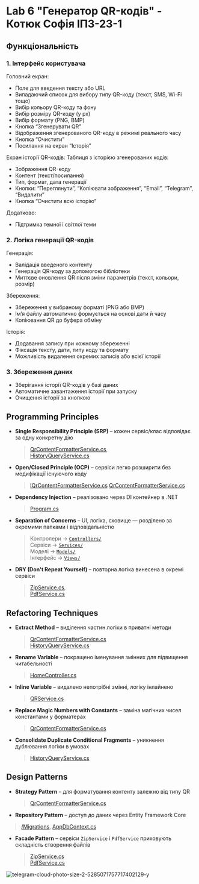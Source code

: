 # Lab 6 "Генератор QR-кодів" - Котюк Софія ІПЗ-23-1

## Функціональність

### 1. Інтерфейс користувача

Головний екран:
- Поле для введення тексту або URL
- Випадаючий список для вибору типу QR-коду (текст, SMS, Wi-Fi тощо)
- Вибір кольору QR-коду та фону
- Вибір розміру QR-коду (у px)
- Вибір формату (PNG, BMP)
- Кнопка “Згенерувати QR”
- Відображення згенерованого QR-коду в режимі реального часу
- Кнопка “Очистити”
- Посилання на екран “Історія”

Екран історії QR-кодів:
Таблиця з історією згенерованих кодів:
  - Зображення QR-коду
  - Контент (текст/посилання)
  - Тип, формат, дата генерації
- Кнопки: “Переглянути”, “Копіювати зображення”, “Email”, “Telegram”, “Видалити”
- Кнопка “Очистити всю історію”

Додатково:
- Підтримка темної і світлої теми

### 2. Логіка генерації QR-кодів

Генерація:
- Валідація введеного контенту
- Генерація QR-коду за допомогою бібліотеки
- Миттєве оновлення QR після зміни параметрів (текст, кольори, розмір)
  
Збереження:
- Збереження у вибраному форматі (PNG або BMP)
- Ім’я файлу автоматично формується на основі дати й часу
- Копіювання QR до буфера обміну
  
Історія:
- Додавання запису при кожному збереженні
- Фіксація тексту, дати, типу коду та формату
- Можливість видалення окремих записів або всієї історії

### 3. Збереження даних

- Зберігання історії QR-кодів у базі даних
- Автоматичне завантаження історії при запуску
- Очищення історії за кнопкою


## Programming Principles

- **Single Responsibility Principle (SRP)** – кожен сервіс/клас відповідає за одну конкретну дію  
  > [QrContentFormatterService.cs](https://github.com/KotiukSofiia/KPZ/blob/main/Lab%206/QrCodeGenerator/QrCodeGenerator/Services/QrContentFormatterService.cs),  
  > [HistoryQueryService.cs](https://github.com/KotiukSofiia/KPZ/blob/main/Lab%206/QrCodeGenerator/QrCodeGenerator/Services/HistoryQueryService.cs)

- **Open/Closed Principle (OCP)** – сервіси легко розширити без модифікації існуючого коду  
  > [IQrContentFormatterService.cs](https://github.com/KotiukSofiia/KPZ/blob/main/Lab%206/QrCodeGenerator/QrCodeGenerator/Services/IQrContentFormatterService.cs)
  > [QrContentFormatterService.cs](https://github.com/KotiukSofiia/KPZ/blob/main/Lab%206/QrCodeGenerator/QrCodeGenerator/Services/QrContentFormatterService.cs)

- **Dependency Injection** – реалізовано через DI контейнер в .NET  
  > [Program.cs](https://github.com/KotiukSofiia/KPZ/blob/main/Lab%206/QrCodeGenerator/QrCodeGenerator/Program.cs)

- **Separation of Concerns** – UI, логіка, сховище — розділено за окремими папками і відповідальністю  
  > Контролери → [`Controllers/`](https://github.com/KotiukSofiia/KPZ/tree/main/Lab%206/QrCodeGenerator/QrCodeGenerator/Controllers)  
  > Сервіси → [`Services/`](https://github.com/KotiukSofiia/KPZ/tree/main/Lab%206/QrCodeGenerator/QrCodeGenerator/Services)  
  > Моделі → [`Models/`](https://github.com/KotiukSofiia/KPZ/tree/main/Lab%206/QrCodeGenerator/QrCodeGenerator/Models)  
  > Інтерфейс → [`Views/`](https://github.com/KotiukSofiia/KPZ/tree/main/Lab%206/QrCodeGenerator/QrCodeGenerator/Views)

- **DRY (Don't Repeat Yourself)** – повторна логіка винесена в окремі сервіси  
  > [ZipService.cs](https://github.com/KotiukSofiia/KPZ/blob/main/Lab%206/QrCodeGenerator/QrCodeGenerator/Services/ZipService.cs),  
  > [PdfService.cs](https://github.com/KotiukSofiia/KPZ/blob/main/Lab%206/QrCodeGenerator/QrCodeGenerator/Services/PdfService.cs)


## Refactoring Techniques

- **Extract Method** – виділення частин логіки в приватні методи  
  > [QrContentFormatterService.cs](https://github.com/KotiukSofiia/KPZ/blob/main/Lab%206/QrCodeGenerator/QrCodeGenerator/Services/QrContentFormatterService.cs)  
  > [HistoryQueryService.cs](https://github.com/KotiukSofiia/KPZ/blob/main/Lab%206/QrCodeGenerator/QrCodeGenerator/Services/HistoryQueryService.cs)

- **Rename Variable** – покращено іменування змінних для підвищення читабельності  
  > [HomeController.cs](https://github.com/KotiukSofiia/KPZ/blob/main/Lab%206/QrCodeGenerator/QrCodeGenerator/Controllers/HomeController.cs)

- **Inline Variable** – видалено непотрібні змінні, логіку інлайнено  
  > [QRService.cs](https://github.com/KotiukSofiia/KPZ/blob/main/Lab%206/QrCodeGenerator/QrCodeGenerator/Services/QRService.cs)

- **Replace Magic Numbers with Constants** – заміна магічних чисел константами у форматерах  
  > [QrContentFormatterService.cs](https://github.com/KotiukSofiia/KPZ/blob/main/Lab%206/QrCodeGenerator/QrCodeGenerator/Services/QrContentFormatterService.cs)

- **Consolidate Duplicate Conditional Fragments** – уникнення дублювання логіки в умовах  
  > [HistoryQueryService.cs](https://github.com/KotiukSofiia/KPZ/blob/main/Lab%206/QrCodeGenerator/QrCodeGenerator/Services/HistoryQueryService.cs)


## Design Patterns

- **Strategy Pattern** – для форматування контенту залежно від типу QR  
  > [QrContentFormatterService.cs](https://github.com/KotiukSofiia/KPZ/blob/main/Lab%206/QrCodeGenerator/QrCodeGenerator/Services/QrContentFormatterService.cs)

- **Repository Pattern** – доступ до даних через Entity Framework Core  
 > [/Migrations](https://github.com/KotiukSofiia/KPZ/tree/main/Lab%206/QrCodeGenerator/QrCodeGenerator/Migrations),
 > [AppDbContext.cs](https://github.com/KotiukSofiia/KPZ/blob/main/Lab%206/QrCodeGenerator/QrCodeGenerator/Models/AppDbContext.cs)

- **Facade Pattern** – сервіси `ZipService` і `PdfService` приховують складність створення файлів  
  > [ZipService.cs](https://github.com/KotiukSofiia/KPZ/blob/main/Lab%206/QrCodeGenerator/QrCodeGenerator/Services/ZipService.cs)  
  > [PdfService.cs](https://github.com/KotiukSofiia/KPZ/blob/main/Lab%206/QrCodeGenerator/QrCodeGenerator/Services/PdfService.cs)

![telegram-cloud-photo-size-2-5285071757717402129-y](https://github.com/user-attachments/assets/031ba549-0724-42d2-9ac8-7eac5b2c57c7)

